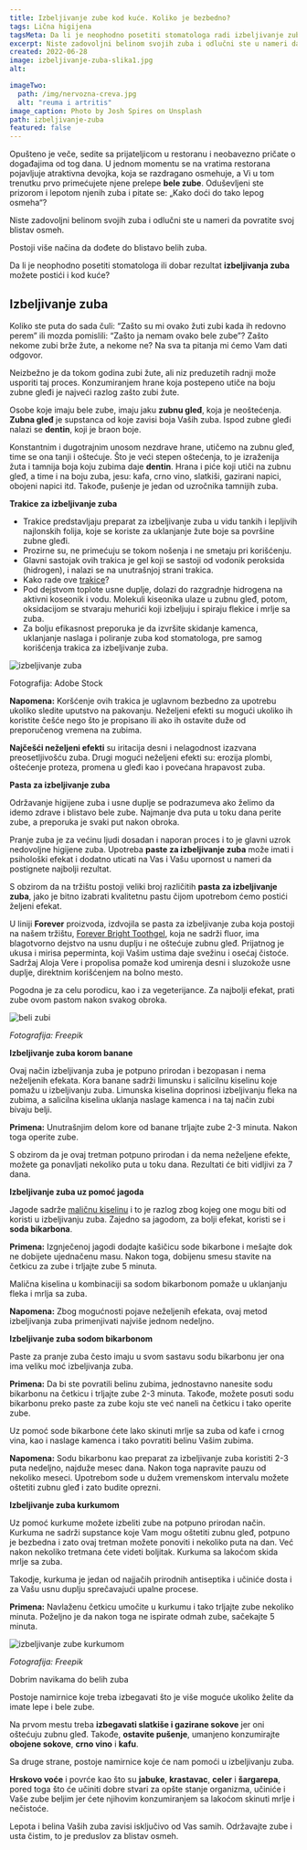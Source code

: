 ```yaml
---
title: Izbeljivanje zube kod kuće. Koliko je bezbedno?
tags: Lična higijena
tagsMeta: Da li je neophodno posetiti stomatologa radi izbeljivanje zuba? Prirodni načini sa kojima možete doći do blistavog osmeha.
excerpt: Niste zadovoljni belinom svojih zuba i odlučni ste u nameri da povratite svoj blistav osmeh.
created: 2022-06-28
image: izbeljivanje-zuba-slika1.jpg
alt:

imageTwo:
  path: /img/nervozna-creva.jpg
  alt: "reuma i artritis"
image_caption: Photo by Josh Spires on Unsplash
path: izbeljivanje-zuba
featured: false
---
```


Opušteno je veče, sedite sa prijateljicom u restoranu i neobavezno pričate o događajima od tog dana. U jednom momentu  se na vratima restorana pojavljuje atraktivna devojka, koja se razdragano osmehuje, a Vi u tom trenutku prvo primećujete njene prelepe **bele zube**. Oduševljeni ste prizorom i lepotom njenih zuba i pitate se: „Kako doći do tako lepog osmeha“?

Niste zadovoljni belinom svojih zuba i odlučni ste u nameri da povratite svoj blistav osmeh. 

Postoji više načina da dođete do blistavo belih zuba.

Da li je neophodno posetiti stomatologa ili dobar rezultat **izbeljivanja zuba** možete postići i kod kuće?

## Izbeljivanje zuba

Koliko ste puta do sada čuli: “Zašto su mi ovako žuti zubi kada ih redovno perem” ili mozda pomislili: “Zašto ja nemam ovako bele zube”? Zašto nekome zubi brže žute, a nekome ne? Na sva ta pitanja mi ćemo Vam dati odgovor.

Neizbežno je da tokom godina zubi žute, ali niz preduzetih radnji može usporiti taj proces. Konzumiranjem hrane koja postepeno utiče na boju zubne gleđi je najveći razlog zašto zubi žute. 

Osobe koje imaju bele zube, imaju jaku **zubnu gleđ**, koja je neoštećenja. **Zubna gleđ** je supstanca od koje zavisi boja Vaših zuba. Ispod zubne gleđi nalazi se **dentin**, koji je braon boje. 

Konstantnim i dugotrajnim unosom nezdrave hrane, utičemo na zubnu gleđ, time se ona tanji i oštećuje. Što je veći stepen oštećenja, to je izraženija žuta i tamnija boja koju zubima daje **dentin**. Hrana i piće koji utiči na zubnu gleđ, a time i na boju zuba, jesu: kafa, crno vino, slatkiši, gazirani napici, obojeni napici itd. Takođe, pušenje je jedan od uzročnika tamnijih zuba.

**Trakice za izbeljivanje zuba**

- Trakice predstavljaju preparat za izbeljivanje zuba u vidu tankih i lepljivih najlonskih folija, koje se koriste za uklanjanje žute boje sa površine zubne gleđi. 
- Prozirne su, ne primećuju se tokom nošenja i ne smetaju pri korišćenju.
- Glavni sastojak ovih trakica je gel koji se sastoji od vodonik peroksida (hidrogen), i nalazi se na unutrašnjoj strani trakica. 
- Kako rade ove [trakice](https://www.healthline.com/health/dental-and-oral-health/best-teeth-whitening#about-strips)?
- Pod dejstvom toplote usne duplje, dolazi do razgradnje hidrogena na aktivni koseonik i vodu. Molekuli kiseonika ulaze u zubnu gleđ, potom, oksidacijom se stvaraju mehurići koji izbeljuju i spiraju flekice i mrlje sa zuba.
- Za bolju efikasnost preporuka je da izvršite skidanje kamenca, uklanjanje naslaga i poliranje zuba kod stomatologa, pre samog korišćenja trakica za izbeljivanje zuba.

![izbeljivanje zuba](./images/izbeljivanje-zuba-slika2.jpg)

Fotografija: Adobe Stock

**Napomena:** Koršćenje ovih trakica je uglavnom bezbedno za upotrebu ukoliko sledite uputstvo na pakovanju. Neželjeni efekti su mogući ukoliko ih koristite češće nego što je propisano ili ako ih ostavite duže od preporučenog vremena na zubima. 

**Najčešći neželjeni efekti** su iritacija desni i nelagodnost izazvana preosetljivošću zuba. Drugi mogući neželjeni efekti su: erozija plombi, oštećenje proteza, promena u gleđi kao i povećana hrapavost zuba.

**Pasta za izbeljivanje zuba**

Održavanje higijene zuba i usne duplje se podrazumeva ako želimo da idemo zdrave i blistavo bele zube. Najmanje dva puta u toku dana perite zube, a preporuka je svaki put nakon obroka. 

Pranje zuba je za većinu ljudi dosadan i naporan proces i to je glavni uzrok nedovoljne higijene zuba. Upotreba **paste za izbeljivanje zuba** može imati i psihološki efekat i dodatno uticati na Vas i Vašu upornost u nameri da postignete najbolji rezultat.   

S obzirom da na tržištu postoji veliki broj različitih **pasta za izbeljivanje zuba**, jako je bitno izabrati kvalitetnu pastu čijom upotrebom ćemo postići željeni efekat. 

U liniji **Forever** proizvoda, izdvojila se pasta za izbeljivanje zuba koja postoji na našem tržištu, [Forever Bright Toothgel](https://flpshop.rs/licna-higijena/11668/forever-bright-toothgel/360000954255/personal.html), koja ne sadrži fluor, ima blagotvorno dejstvo na usnu duplju i ne oštećuje zubnu gleđ. Prijatnog je ukusa i mirisa peperminta, koji Vašim ustima daje svežinu i osećaj čistoće. Sadržaj  Aloja Vere i propolisa pomaže kod umirenja desni i sluzokože usne duplje, direktnim korišćenjem na bolno mesto. 

Pogodna je za celu porodicu, kao i za vegeterijance. Za najbolji efekat, prati zube ovom pastom nakon svakog obroka.

![beli zubi](./images/izbeljivanje-zuba-slika3.jpg)

*Fotografija: Freepik*

**Izbeljivanje zuba korom banane**

Ovaj način izbeljivanja zuba je potpuno prirodan i bezopasan i nema neželjenih efekata. Kora banane sadrži limunsku i salicilnu kiselinu koje pomažu u izbeljivanju zuba. Limunska kiselina doprinosi izbeljivanju fleka na zubima, a salicilna kiselina uklanja naslage kamenca i na taj način zubi bivaju belji.

**Primena:** Unutrašnjim delom kore od banane trljajte zube 2-3 minuta. Nakon toga operite zube.

S obzirom da je ovaj tretman potpuno prirodan i da nema neželjene efekte, možete ga ponavljati nekoliko puta u toku dana. Rezultati će biti vidljivi za 7 dana.

**Izbeljivanje zuba uz pomoć jagoda**

Jagode sadrže [maličnu kiselinu](https://dentalvortex.rs/2021/01/kako-izbeliti-zube-prirodnim-putem/) i to je razlog zbog kojeg one mogu biti od koristi u izbeljivanju zuba. Zajedno sa jagodom, za bolji efekat, koristi se i **soda bikarbona**.

**Primena:** Izgnječenoj jagodi dodajte kašičicu sode bikarbone i mešajte dok ne dobijete ujednačenu masu. Nakon toga, dobijenu smesu stavite na četkicu za zube i trljajte zube 5 minuta.

Malična kiselina u kombinaciji sa sodom bikarbonom pomaže u uklanjanju fleka i mrlja sa zuba.

**Napomena:** Zbog mogućnosti pojave neželjenih efekata, ovaj metod izbeljivanja zuba primenjivati najviše jednom nedeljno.

**Izbeljivanje zuba sodom bikarbonom**

Paste za pranje zuba često imaju u svom sastavu sodu bikarbonu jer ona ima veliku moć izbeljivanja zuba.

**Primena:** Da bi ste povratili belinu zubima, jednostavno nanesite sodu bikarbonu na četkicu i trljajte zube 2-3 minuta. Takođe, možete posuti sodu bikarbonu preko paste za zube koju ste već naneli na četkicu i tako operite zube.

Uz pomoć sode bikarbone ćete lako skinuti mrlje sa zuba od kafe i crnog vina, kao i naslage kamenca i tako povratiti belinu Vašim zubima.

**Napomena:** Sodu bikarbonu kao preparat za izbeljivanje zuba koristiti 2-3 puta nedeljno, najduže mesec dana. Nakon toga napravite pauzu od nekoliko meseci. Upotrebom sode u dužem vremenskom intervalu možete oštetiti zubnu gleđ i zato budite oprezni.

**Izbeljivanje zuba kurkumom**

Uz pomoć kurkume možete izbeliti zube na potpuno prirodan način. Kurkuma ne sadrži supstance koje Vam mogu oštetiti zubnu gleđ, potpuno je bezbedna i zato ovaj tretman možete ponoviti i nekoliko puta na dan. Već nakon nekoliko tretmana ćete videti boljitak. Kurkuma sa lakoćom skida mrlje sa zuba.

Takodje, kurkuma je jedan od najjačih prirodnih antiseptika i učiniće dosta i za Vašu usnu duplju sprečavajući upalne procese.

**Primena:** Navlaženu četkicu umočite u kurkumu i tako trljajte zube nekoliko minuta. Poželjno je da nakon toga ne ispirate odmah zube, sačekajte 5 minuta.

![izbeljivanje zube kurkumom](./images/izbeljivanje-zuba-slika4.jpg)

*Fotografija: Freepik*

Dobrim navikama do belih zuba 

Postoje namirnice koje treba izbegavati što je više moguće ukoliko želite da imate lepe i bele zube.

Na prvom mestu treba **izbegavati slatkiše i gazirane sokove** jer oni oštećuju zubnu gleđ. Takođe, **ostavite pušenje**, umanjeno konzumirajte **obojene sokove**, **crno vino** i **kafu**.

Sa druge strane, postoje namirnice koje će nam pomoći u izbeljivanju zuba.

**Hrskovo voće** i povrće kao što su **jabuke**, **krastavac**, **celer** i **šargarepa**, pored toga što će učiniti dobre stvari za opšte stanje organizma, učiniće i Vaše zube beljim jer ćete njihovim konzumiranjem sa lakoćom skinuti mrlje i nečistoće.

Lepota i belina Vaših zuba zavisi isključivo od Vas samih. Održavajte zube i usta čistim, to je preduslov za blistav osmeh.



